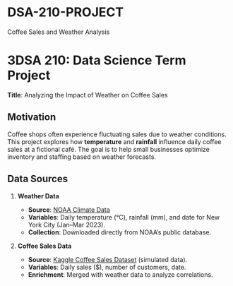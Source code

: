 # DSA-210-PROJECT
Coffee Sales and Weather Analysis
# 3DSA 210: Data Science Term Project  
**Title**: Analyzing the Impact of Weather on Coffee Sales  

## Motivation  
Coffee shops often experience fluctuating sales due to weather conditions. This project explores how **temperature** and **rainfall** influence daily coffee sales at a fictional café. The goal is to help small businesses optimize inventory and staffing based on weather forecasts.  

## Data Sources  
1. **Weather Data**  
   - **Source**: [NOAA Climate Data](https://www.ncdc.noaa.gov/cdo-web/)  
   - **Variables**: Daily temperature (°C), rainfall (mm), and date for New York City (Jan–Mar 2023).  
   - **Collection**: Downloaded directly from NOAA’s public database.  

2. **Coffee Sales Data**  
   - **Source**: [Kaggle Coffee Sales Dataset](https://www.kaggle.com/datasets/ahmedabbas757/coffee-sales) (simulated data).  
   - **Variables**: Daily sales ($), number of customers, date.  
   - **Enrichment**: Merged with weather data to analyze correlations.  

